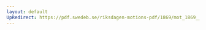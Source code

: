 ```yaml
---
layout: default
UpRedirect: https://pdf.swedeb.se/riksdagen-motions-pdf/1869/mot_1869__ak__00008/mot_1869__ak__00008_001.pdf
---
```

